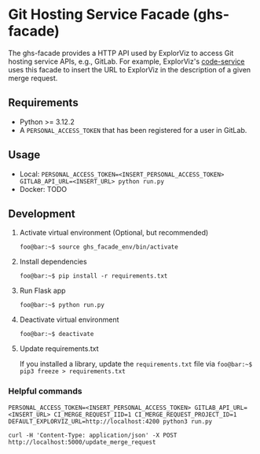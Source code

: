 # Git Hosting Service Facade (ghs-facade)

The ghs-facade provides a HTTP API used by ExplorViz to access Git hosting service APIs, e.g., GitLab.
For example, ExplorViz's [code-service](https://github.com/explorviz/code-service) uses this facade to insert the URL to ExplorViz in the description of a given merge request.

## Requirements
- Python >= 3.12.2
- A `PERSONAL_ACCESS_TOKEN` that has been registered for a user in GitLab.

## Usage
- Local: `PERSONAL_ACCESS_TOKEN=<INSERT_PERSONAL_ACCESS_TOKEN> GITLAB_API_URL=<INSERT_URL> python run.py`
- Docker: TODO

## Development

1. Activate virtual environment (Optional, but recommended)

   `foo@bar:~$ source ghs_facade_env/bin/activate`

2. Install dependencies

    `foo@bar:~$ pip install -r requirements.txt`

3. Run Flask app

    `foo@bar:~$ python run.py`

4. Deactivate virtual environment

    `foo@bar:~$ deactivate`

5. Update requirements.txt

    If you installed a library, update the `requirements.txt` file via `foo@bar:~$ pip3 freeze > requirements.txt`

### Helpful commands

`PERSONAL_ACCESS_TOKEN=<INSERT_PERSONAL_ACCESS_TOKEN> GITLAB_API_URL=<INSERT_URL> CI_MERGE_REQUEST_IID=1 CI_MERGE_REQUEST_PROJECT_ID=1 DEFAULT_EXPLORVIZ_URL=http://localhost:4200 python3 run.py`

`curl -H 'Content-Type: application/json' -X POST http://localhost:5000/update_merge_request`